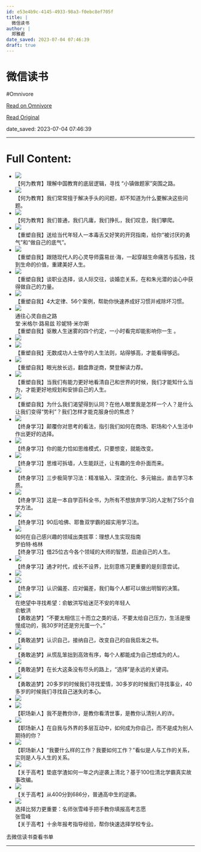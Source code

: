 ```yaml
---
id: e53e4b9c-4145-4933-98a3-f0ebc8ef705f
title: |
  微信读书
author: |
  郑雅君
date_saved: 2023-07-04 07:46:39
draft: true
---
```


# 微信读书
#Omnivore

[Read on Omnivore](https://omnivore.app/me/-18920b9df9c)

[Read Original](https://weread.qq.com/misc/booklist/352003193_7IOQvN3F0)

date_saved: 2023-07-04 07:46:39


--- 

# Full Content: 

* ![](https://proxy-prod.omnivore-image-cache.app/0x0,s5pB4AyTN6Ep0liH68x4UhBynGklo7rhHjJfrAqNcqEg/https://weread-1258476243.file.myqcloud.com/weread/cover/71/cpplatform_aftwrezfyfjnrtaahokipe/t3_cpplatform_aftwrezfyfjnrtaahokipe1685436175.jpg)  
 【何为教育】理解中国教育的底层逻辑，寻找 “小镇做题家”突围之路。
* ![](https://proxy-prod.omnivore-image-cache.app/0x0,stO0eXGlqMeG1v4EZiOQj0z5VOcBHCCoao0T7AltAHQ0/https://weread-1258476243.file.myqcloud.com/weread/cover/60/YueWen_838717/t3_YueWen_838717.jpg)  
 【何为教育】我们常常擅于解决手头的问题，却不知道为什么要解决这些问题。
* ![](https://proxy-prod.omnivore-image-cache.app/0x0,s0rWfmFaSkS0qfPCMeWeWkmo93-2JGEL1640L3MCTCaE/https://weread-1258476243.file.myqcloud.com/weread/cover/43/YueWen_34615965/t3_YueWen_34615965.jpg)  
 【何为教育】我们普通，我们凡庸，我们挣扎，我们叹息，我们攀爬。
* ![](https://proxy-prod.omnivore-image-cache.app/0x0,s6l-u1wQF8xIdgkUNY0v8gQR5__CNkaYV8hVk_TKaiCc/https://weread-1258476243.file.myqcloud.com/weread/cover/55/cpplatform_r54fqjoestfaqpxp3bpk4k/t3_cpplatform_r54fqjoestfaqpxp3bpk4k1676600249.jpg)  
 【重塑自我】送给当代年轻人一本毒舌又好笑的开窍指南，给你“被讨厌的勇气”和“做自己的底气”。
* ![](https://proxy-prod.omnivore-image-cache.app/0x0,sT6rKoe54guwnlj4wWeO4244aHHaHHzeu5YFLNSlCF38/https://weread-1258476243.file.myqcloud.com/weread/cover/4/3300024204/t3_3300024204.jpg)  
 【重塑自我】跟随现代人的心灵导师露易丝·海，一起穿越生命痛苦与孤独，找到生命的价值，重建美好人生。
* ![](https://proxy-prod.omnivore-image-cache.app/0x0,sOQ-ChBP7SGuvGes-YsG9AFEYmcwjnQdJKUxr3lqbAzI/https://wfqqreader-1252317822.image.myqcloud.com/cover/65/936065/t3_936065.jpg)  
 【重塑自我】谈职业选择，谈人际交往，谈婚恋关系，在和朱光潜的谈心中获得做自己的力量。
* ![](https://proxy-prod.omnivore-image-cache.app/0x0,s-LZGxxXOqKm9BkNC2BG9AEoXvd1Df91hG8s-qJqQF5s/https://weread-1258476243.file.myqcloud.com/weread/cover/1/YueWen_26934843/t3_YueWen_26934843.jpg)  
 【重塑自我】4大定律、56个案例，帮助你快速养成好习惯并戒除坏习惯。
* ![](https://proxy-prod.omnivore-image-cache.app/0x0,snoPKg_MWL1E5BwuiiXELjT2IYCNE7ZunJakAL2-PpVU/https://weread-1258476243.file.myqcloud.com/weread/cover/16/cpplatform_g3hdmb9wvgc5s47xul7hzk/t3_cpplatform_g3hdmb9wvgc5s47xul7hzk1685519872.jpg)  
 通往心灵自由之路  
 堂·米格尔·路易兹 珍妮特·米尔斯  
 【重塑自我】驱散人生迷雾的四个约定，一小时看完却能影响你一生 。
* ![](https://proxy-prod.omnivore-image-cache.app/0x0,s0QatZwL5SBazWcTLYcfq5dlRBOiYpsRDS4Q1xYrOEJE/https://weread-1258476243.file.myqcloud.com/weread/cover/37/cpplatform_4jiyywqt3bolz2bdclj84j/t3_cpplatform_4jiyywqt3bolz2bdclj84j1677468525.jpg)
* ![](https://proxy-prod.omnivore-image-cache.app/0x0,sUR6NV6seHwb0xO7bm57HfIEjlEMqSiJjR6v5GGpSqjo/https://wfqqreader-1252317822.image.myqcloud.com/cover/109/29979109/t3_29979109.jpg)  
 【重塑自我】无数成功人士恪守的人生法则，站得够高，才能看得够远。
* ![](https://proxy-prod.omnivore-image-cache.app/0x0,sKx5O6p5tLRgFJehGpESxpmvhytMiLETfFr9xw9HtUWQ/https://wfqqreader-1252317822.image.myqcloud.com/cover/60/25009060/t3_25009060.jpg)  
 【重塑自我】眼光放长远，翻盘靠逆商，樊登解读力荐。
* ![](https://proxy-prod.omnivore-image-cache.app/0x0,sybayElLX-G1gKDqoHx9eiEbt2NVNZXShpqx5u9A7C00/https://weread-1258476243.file.myqcloud.com/weread/cover/64/YueWen_23721298/t3_YueWen_23721298.jpg)  
 【重塑自我】当我们有能力更好地看清自己和世界的时候，我们才能知什么当为，才能更好地规划和安排自己的人生。
* ![](https://proxy-prod.omnivore-image-cache.app/0x0,s7GZG3UfV_JvXITM07xAPHjVkY6dYimpuAI2fO0LAtyM/https://weread-1258476243.file.myqcloud.com/weread/cover/43/YueWen_925249/t3_YueWen_925249.jpg)  
 【重塑自我】为什么我们渴望得到认同？在他人眼里我是怎样一个人？是什么让我们变得“势利”？我们怎样才能克服身份的焦虑？
* ![](https://proxy-prod.omnivore-image-cache.app/0x0,s-TCifWeI3cs3OMfBYJqY2_mxAbUil4njv03eRC0gtTg/https://weread-1258476243.file.myqcloud.com/weread/cover/86/YueWen_573975/t3_YueWen_573975.jpg)  
 【终身学习】颠覆你对思考的看法，指引我们如何在商场、职场和个人生活中作出更好的选择。
* ![](https://proxy-prod.omnivore-image-cache.app/0x0,sG93yNLb8SfAZUFuvuvpqNXKh6kjVwLDv3iyrUt6P7wk/https://weread-1258476243.file.myqcloud.com/weread/cover/59/YueWen_915642/t3_YueWen_915642.jpg)  
 【终身学习】你的能力恰如思维模式，只要想变，就能改变。
* ![](https://proxy-prod.omnivore-image-cache.app/0x0,sPJFrvaViuN3F1_Od_IKHUJBZUriFtyY6tcHS6sBfZ_4/https://weread-1258476243.file.myqcloud.com/weread/cover/31/YueWen_41439374/t3_YueWen_41439374.jpg)  
 【终身学习】思维可拆墙，人生能跃迁，让有趣的生命扑面而来。
* ![](https://proxy-prod.omnivore-image-cache.app/0x0,sRZWgZJiu5NwEeXl3MfPkPTHcHXXXiVVGq8cda85dQ8o/https://weread-1258476243.file.myqcloud.com/weread/cover/92/3300015092/t3_3300015092.jpg)  
 【终身学习】三步极简学习法：精准输入、深度消化、多元输出，直击学习本质。
* ![](https://proxy-prod.omnivore-image-cache.app/0x0,s4LGEZzBG1jkjhPAhSlEPhiZ0TrBfEkrbcIXV_hrfNrs/https://weread-1258476243.file.myqcloud.com/weread/cover/7/cpPlatform_wSWo1tmsDrGBBiCg2fxNHE/t3_cpPlatform_wSWo1tmsDrGBBiCg2fxNHE.jpg)  
 【终身学习】这是一本自学百科全书，为所有不想放弃学习的人定制了55个自学方法。
* ![](https://proxy-prod.omnivore-image-cache.app/0x0,sz6rOOPf7OXFOLf8xf5MQn_BQarjIjquwm2yf4aioZsk/https://weread-1258476243.file.myqcloud.com/weread/cover/88/YueWen_33365251/t3_YueWen_33365251.jpg)  
 【终身学习】90后哈佛、耶鲁双学霸的超实用学习法。
* ![](https://proxy-prod.omnivore-image-cache.app/0x0,soOmK-eu1gf0xnki3QGgtGvTuPuwBmiF9WHBH0BwzGVw/https://weread-1258476243.file.myqcloud.com/weread/cover/29/cpPlatform_gR3DjmTaUFZZsFXh43LwWK/t3_cpPlatform_gR3DjmTaUFZZsFXh43LwWK.jpg)  
 如何在自己感兴趣的领域出类拔萃：理想人生实现指南  
 罗伯特·格林  
 【终身学习】借25位古今各个领域的大师的智慧，启迪自己的人生。
* ![](https://proxy-prod.omnivore-image-cache.app/0x0,s3oyicqatMQare-NWXQRfA-8RCs7XIVzi61iiAjOzNnY/https://wfqqreader-1252317822.image.myqcloud.com/cover/706/38773706/t3_38773706.jpg)  
 【终身学习】通才时代，成长不设界，比刻意练习更重要的是刻意尝试。
* ![](https://proxy-prod.omnivore-image-cache.app/0x0,sGFS-i0GgkfQV2cnjIDPkjWXz9qcgmEK1fM7G3wlZt_g/https://weread-1258476243.file.myqcloud.com/weread/cover/63/YueWen_33808571/t3_YueWen_33808571.jpg)
* ![](https://proxy-prod.omnivore-image-cache.app/0x0,sGIynWkukNO7MwWtM9z2z3mt3luAzC2wETFSd4cZiYos/https://weread-1258476243.file.myqcloud.com/weread/cover/54/YueWen_43080876/t3_YueWen_43080876.jpg)  
 【终身学习】认识偏差、应对偏差，我们每个人都可以做出明智的决策。
* ![](https://proxy-prod.omnivore-image-cache.app/0x0,sTv5QgxbLz6U_Og8Ud2T1_2m-wCZW1KrjptpULa7Wu-A/https://weread-1258476243.file.myqcloud.com/weread/cover/95/YueWen_522620/t3_YueWen_522620.jpg)  
 在绝望中寻找希望：俞敏洪写给迷茫不安的年轻人  
 俞敏洪  
 【勇敢追梦】“不要太相信三十而立之类的话，不要太给自己压力，生活是慢慢成功的，我30岁时还是穷光蛋一个。”
* ![](https://proxy-prod.omnivore-image-cache.app/0x0,s8gaxmdF6mmH8IP9_9illf0UmK3ROmr7As6lmrC7okp4/https://weread-1258476243.file.myqcloud.com/weread/cover/76/cpPlatform_o2XpApfhog9w6w7EKfteYQ/t3_cpPlatform_o2XpApfhog9w6w7EKfteYQ.jpg)  
 【勇敢追梦】认识自己，接纳自己，改变自己的自我启发之书。
* ![](https://proxy-prod.omnivore-image-cache.app/0x0,s1r8ftVdYDgx_hxqfg33-tV7JyLNF3UOwzkD8ZOp7DRU/https://weread-1258476243.file.myqcloud.com/weread/cover/72/YueWen_22554804/t3_YueWen_22554804.jpg)  
 【勇敢追梦】从慌乱笨拙到高效有序，每个人都能成为自己想成为的人。
* ![](https://proxy-prod.omnivore-image-cache.app/0x0,sDt0JzZeXsWEVigYkc16ZVYX9tGCslvOP-lyCuOTUQiA/https://weread-1258476243.file.myqcloud.com/weread/cover/7/cpplatform_159fg9y7zbbq1ukkd2xa7p/t3_cpplatform_159fg9y7zbbq1ukkd2xa7p1682408197.jpg)  
 【勇敢追梦】在长大这条没有尽头的路上，“选择”是永远的关键词。
* ![](https://proxy-prod.omnivore-image-cache.app/0x0,sS9x52A9FiClNzU5aXNv-zIJ5-2Zjln5htUbf0mobMBA/https://weread-1258476243.file.myqcloud.com/weread/cover/29/YueWen_32744434/t3_YueWen_32744434.jpg)  
 【勇敢追梦】20多岁的时候我们寻找爱情，30多岁的时候我们寻找事业，40多岁的时候我们寻找自己迷失的本心。
* ![](https://proxy-prod.omnivore-image-cache.app/0x0,swG0hLHyMN5RTqq4oU4wYswCQgW5QzqMuvkApP__Xpmo/https://weread-1258476243.file.myqcloud.com/weread/cover/5/cpplatform_3agkw1aw7nedbefmfqf9zx/t3_cpplatform_3agkw1aw7nedbefmfqf9zx1680246060.jpg)
* ![](https://proxy-prod.omnivore-image-cache.app/0x0,smBhmGHEQMEtRsvLQtDR_GXwMGDGay0hacSGCvdAdDbs/https://weread-1258476243.file.myqcloud.com/weread/cover/17/cpPlatform_egU2PohQZzEn8dQu5dYEWj/t3_cpPlatform_egU2PohQZzEn8dQu5dYEWj.jpg)  
 【职场新人】我不是教你诈，是教你看清世事，是教你认清别人的诈。
* ![](https://proxy-prod.omnivore-image-cache.app/0x0,sqs2w64qqOZz1XX90VdtRZpgslwMzEzKfmOtatUxZ9WA/https://weread-1258476243.file.myqcloud.com/weread/cover/2/YueWen_41439366/t3_YueWen_41439366.jpg)  
 【职场新人】在自我与外界的多层互动中，如何成为你自己，而不是成为别人期待的你？
* ![](https://proxy-prod.omnivore-image-cache.app/0x0,sZxQOTtAXIe_2GGNWTjcG7DA2BQ3tlbdi_fQEP8QSN1c/https://wfqqreader-1252317822.image.myqcloud.com/cover/354/22694354/t3_22694354.jpg)  
 【职场新人】“我要什么样的工作？我要如何工作？”看似是人与工作的关系，实则是人与人生的关系。
* ![](https://proxy-prod.omnivore-image-cache.app/0x0,sn29vpQg3m5hhmao5FaYTwdN07uJWFIdYk_iDqbiGXcI/https://weread-1258476243.file.myqcloud.com/weread/cover/51/cpplatform_gaqm9kcw6xddbqjaezrjts/t3_cpplatform_gaqm9kcw6xddbqjaezrjts1685952687.jpg)  
 【关于高考】垫底学渣如何一年之内逆袭上清北？基于100位清北学霸真实故事改编。
* ![](https://proxy-prod.omnivore-image-cache.app/0x0,swgXQ4Yq5TgpyLWkWZo5zo1bDyoFpMNEphMYsBfNlpPs/https://weread-1258476243.file.myqcloud.com/weread/cover/39/YueWen_27011390/t3_YueWen_27011390.jpg)  
 【关于高考】从400分到686分，普通高中生的逆袭。
* ![](https://proxy-prod.omnivore-image-cache.app/0x0,sz72qCcwNg_vH_3Gh2R8ugiBUDfC0gncJb1jeXccvgfo/https://weread-1258476243.file.myqcloud.com/weread/cover/93/YueWen_935257/t3_YueWen_935257.jpg)  
 选择比努力更重要：名师张雪峰手把手教你填报高考志愿  
 张雪峰  
 【关于高考】十余年报考指导经验，帮你快速选择学校专业。

 去微信读书查看书单

---

